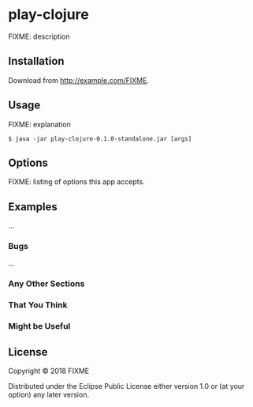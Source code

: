 # play-clojure

FIXME: description

## Installation

Download from http://example.com/FIXME.

## Usage

FIXME: explanation

    $ java -jar play-clojure-0.1.0-standalone.jar [args]

## Options

FIXME: listing of options this app accepts.

## Examples

...

### Bugs

...

### Any Other Sections
### That You Think
### Might be Useful

## License

Copyright © 2018 FIXME

Distributed under the Eclipse Public License either version 1.0 or (at
your option) any later version.
